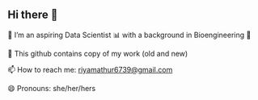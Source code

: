 ## Hi there 👋 

🌱 I’m an aspiring Data Scientist :bar_chart: with a background in Bioengineering :dna:

:space_invader: This github contains copy of my work (old and new)

📫 How to reach me: riyamathur6739@gmail.com

😄 Pronouns: she/her/hers





<!--
**codingriyality/codingriyality** is a ✨ _special_ ✨ repository because its `README.md` (this file) appears on your GitHub profile.

Here are some ideas to get you started:

- 🔭 I’m currently working on machine learning projects
- 🌱 I’m currently learning ...
- 👯 I’m looking to collaborate on ...
- 🤔 I’m looking for help with ...
- 💬 Ask me about ...
- 📫 How to reach me: ...
- 😄 Pronouns: ...
- ⚡ Fun fact: ...
-->
